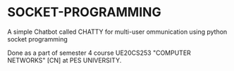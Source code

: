 # SOCKET-PROGRAMMING

A simple Chatbot called CHATTY for multi-user ommunication using python socket programming

Done as a part of semester 4 course UE20CS253 "COMPUTER NETWORKS" [CN] at PES UNIVERSITY.
